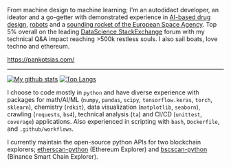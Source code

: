 From machine design to machine learning; I'm an autodidact developer, an ideator and a go-getter with demonstrated experience in [AI-based drug design](https://www.nature.com/articles/s42256-020-0174-5), [robots](https://www.linkedin.com/company/robotics-club-uop/) and a [sounding rocket of the European Space Agency](https://www.researchgate.net/publication/321111020_WOLF_A_REXUS_STUDENT_EXPERIMENT_TO_DEMONSTRATE_AN_ACTIVE_WOBBLING_CONTROL_SYSTEM_FOR_SPINNING_FREE_FALLING_UNITS). Top 5% overall on the leading [DataScience StackExchange](https://datascience.stackexchange.com/users/52089/pcko1) forum with my technical Q&A impact reaching >500k restless souls. I also sail boats, love techno and ethereum.

https://pankotsias.com/

___

[![My github stats](https://github-readme-stats.vercel.app/api?username=pcko1&show_icons=true&theme=tokyonight)](https://github.com/pcko1/github-readme-stats)
[![Top Langs](https://github-readme-stats.vercel.app/api/top-langs/?username=pcko1&theme=tokyonight&layout=compact)](https://github.com/pcko1/github-readme-stats)

I choose to code mostly in `python` and have diverse experience with packages for math/AI/ML (`numpy`, `pandas`, `scipy`, `tensorflow.keras`, `torch`, `sklearn`), chemistry (`rdkit`), data visualization (`matplotlib`, `seaborn`), crawling (`requests`, `bs4`), technical analysis (`ta`) and CI/CD (`unittest`, `coverage`) applications. Also experienced in scripting with `bash`, `Dockerfile`, and `.github/workflows`.

I currently maintain the open-source python APIs for two blockchain explorers; [etherscan-python](https://github.com/pcko1/etherscan-python) (Ethereum Explorer) and [bscscan-python](https://github.com/pcko1/bscscan-python) (Binance Smart Chain Explorer).
